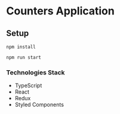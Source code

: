 # Counters Application

## Setup
```
npm install
```
```
npm run start
```

### Technologies Stack
* TypeScript
* React
* Redux
* Styled Components
